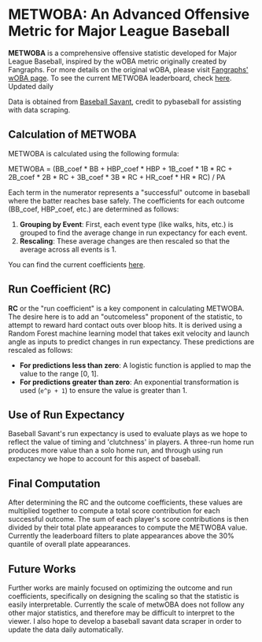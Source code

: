 # METWOBA: An Advanced Offensive Metric for Major League Baseball

**METWOBA** is a comprehensive offensive statistic developed for Major League Baseball, inspired by the wOBA metric originally created by Fangraphs. For more details on the original wOBA, please visit [Fangraphs' wOBA page](https://library.fangraphs.com/offense/woba/). To see the current METWOBA leaderboard, check [here](data/metwOBAlb.csv). Updated daily

Data is obtained from [Baseball Savant](https://baseballsavant.mlb.com/), credit to pybaseball for assisting with data scraping. 

## Calculation of METWOBA

METWOBA is calculated using the following formula:

METWOBA = (BB_coef * BB + HBP_coef * HBP + 1B_coef * 1B * RC + 2B_coef * 2B * RC + 3B_coef * 3B * RC + HR_coef * HR * RC) / PA

Each term in the numerator represents a "successful" outcome in baseball where the batter reaches base safely. The coefficients for each outcome (BB_coef, HBP_coef, etc.) are determined as follows:

1. **Grouping by Event**: First, each event type (like walks, hits, etc.) is grouped to find the average change in run expectancy for each event.
2. **Rescaling**: These average changes are then rescaled so that the average across all events is 1.

You can find the current coefficients [here](data/outcome_coefs.csv).

## Run Coefficient (RC)

**RC** or the "run coefficient" is a key component in calculating METWOBA. The desire here is to add an "outcomeless" proponent of the statistic, to attempt to reward hard contact outs over bloop hits. It is derived using a Random Forest machine learning model that takes exit velocity and launch angle as inputs to predict changes in run expectancy. These predictions are rescaled as follows:

- **For predictions less than zero**: A logistic function is applied to map the value to the range [0, 1].
- **For predictions greater than zero**: An exponential transformation is used (`e^p + 1`) to ensure the value is greater than 1.

## Use of Run Expectancy
Baseball Savant's run expectancy is used to evaluate plays as we hope to reflect the value of timing and 'clutchness' in players. A three-run home run produces more value than a solo home run, and through using run expectancy we hope to account for this aspect of baseball.

## Final Computation

After determining the RC and the outcome coefficients, these values are multiplied together to compute a total score contribution for each successful outcome. The sum of each player's score contributions is then divided by their total plate appearances to compute the METWOBA value. Currently the leaderboard filters to plate appearances above the 30% quantile of overall plate appearances. 

## Future Works
Further works are mainly focused on optimizing the outcome and run coefficients, specifically on designing the scaling so that the statistic is easily interpretable. Currently the scale of metwOBA does not follow any other major statistics, and therefore may be difficult to interpret to the viewer. I also hope to develop a baseball
savant data scraper in order to update the data daily automatically. 

